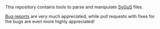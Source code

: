 This repository contains tools to parse and manipulate [SyGuS](http://sygus.org/) files.

[Bug reports](https://github.com/SyGuS-Org/tools/issues) are very much appreciated, while 
pull requests with fixes for the bugs are even more highly appreciated!
